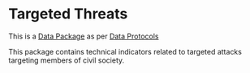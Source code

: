 Targeted Threats
================

This is a [Data Package](http://data.okfn.org/data) as per [Data Protocols](http://dataprotocols.org)

This package contains technical indicators related to targeted attacks targeting members of civil society.
